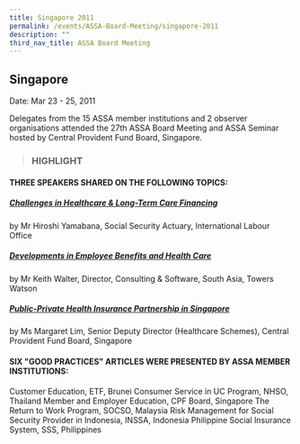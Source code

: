 ```yaml
---
title: Singapore 2011
permalink: /events/ASSA-Board-Meeting/singapore-2011
description: ""
third_nav_title: ASSA Board Meeting
---
```

## Singapore
Date: Mar 23 - 25, 2011

Delegates from the 15 ASSA member institutions and 2 observer organisations attended the 27th ASSA Board Meeting and ASSA Seminar hosted by Central Provident Fund Board, Singapore.


> ### HIGHLIGHT

#### THREE SPEAKERS SHARED ON THE FOLLOWING TOPICS:
##### [Challenges in Healthcare & Long-Term Care Financing](/files/ASSA%20Board%20Meeting/Singapore%202011/Challenges%20in%20Healthcare%20&%20Long-Term%20Care%20Financing.pdf)
by Mr Hiroshi Yamabana, Social Security Actuary, International Labour Office

##### [Developments in Employee Benefits and Health Care](/files/ASSA%20Board%20Meeting/Singapore%202011/Developments%20in%20Employee%20Benefits%20and%20Health%20Care.pdf)
by Mr Keith Walter, Director, Consulting & Software, South Asia, Towers Watson

##### [Public-Private Health Insurance Partnership in Singapore](/files/ASSA%20Board%20Meeting/Singapore%202011/Public-Private%20Health%20Insurance%20Partnership%20in%20Singapore.pdf)
by Ms Margaret Lim, Senior Deputy Director (Healthcare Schemes), Central Provident Fund Board, Singapore

#### SIX "GOOD PRACTICES" ARTICLES WERE PRESENTED BY ASSA MEMBER INSTITUTIONS:
Customer Education, ETF, Brunei
Consumer Service in UC Program, NHSO, Thailand
Member and Employer Education, CPF Board, Singapore
The Return to Work Program, SOCSO, Malaysia
Risk Management for Social Security Provider in Indonesia, INSSA, Indonesia
Philippine Social Insurance System, SSS, Philippines
